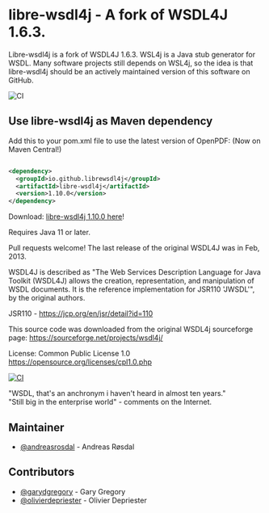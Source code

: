 # libre-wsdl4j - A fork of WSDL4J 1.6.3.

Libre-wsdl4j is a fork of WSDL4J 1.6.3. WSL4j is a Java stub generator for WSDL. Many software projects still depends on WSL4j, so the idea is that libre-wsdl4j should be an actively maintained version of this software on GitHub.

![CI](https://github.com/librewsdl4j/libre-wsdl4j/actions/workflows/maven.yml/badge.svg)

## Use libre-wsdl4j as Maven dependency

Add this to your pom.xml file to use the latest version of OpenPDF: (Now on Maven Central!)

```xml

<dependency>
  <groupId>io.github.librewsdl4j</groupId>
  <artifactId>libre-wsdl4j</artifactId>
  <version>1.10.0</version>
</dependency> 
```

Download: [libre-wsdl4j 1.10.0 here]([https://github.com/librewsdl4j/libre-wsdl4j/releases/tag/1.8.0](https://github.com/librewsdl4j/libre-wsdl4j/releases/tag/1.10.0))!

Requires Java 11 or later.

Pull requests welcome! The last release of the original WSDL4J was in Feb, 2013.

WSDL4J is described as "The Web Services Description Language for Java Toolkit (WSDL4J) allows the creation, representation, and manipulation of WSDL documents. It is the reference implementation for JSR110 'JWSDL'", by the original authors.

JSR110 - https://jcp.org/en/jsr/detail?id=110

This source code was downloaded from the original WSDL4j sourceforge page:  https://sourceforge.net/projects/wsdl4j/

License: Common Public License 1.0 
https://opensource.org/licenses/cpl1.0.php


 [![CI](https://github.com/librewsdl4j/libre-wsdl4j/workflows/libre-wsdl4j%20maven%20build/badge.svg)](https://github.com/librewsdl4j/libre-wsdl4j/actions)
 
 
   "WSDL, that's an anchronym i haven't heard in almost ten years."  
   "Still big in the enterprise world" - comments on the Internet. 


## Maintainer  ##
* [@andreasrosdal](https://github.com/andreasrosdal) - Andreas Røsdal

## Contributors  ##
* [@garydgregory](https://github.com/garydgregory) - Gary Gregory
* [@olivierdepriester](https://github.com/olivierdepriester) - Olivier Depriester
